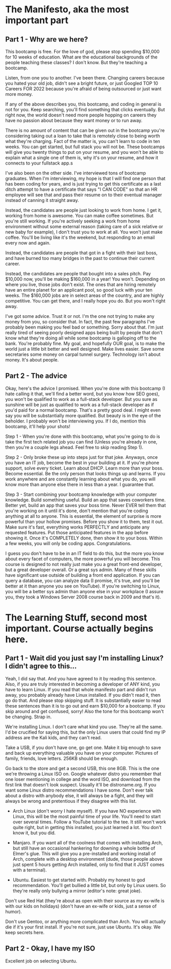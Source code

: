 # The Manifesto, aka the most important part
## Part 1 - Why are we here?
This bootcamp is free. For the love of god, please stop spending $10,000 for 10 weeks of education. What are the educational backgrounds of the people teaching these classes? I don't know. But they're teaching a bootcamp.

Listen, from one you to another. I've been there. Changing careers because you hated your old job, didn't see a bright future, or just Googled TOP 10 Careers FOR 2022 because you're afraid of being outsourced or just want more money.

If any of the above describes you, this bootcamp, and coding in general is not for you. Keep searching, you'll find something that clicks eventually. But right now, the world doesn't need more people hopping on careers they have no passion about because they want money or to run away.

There is no amount of content that can be given out in the bootcamp you're considering taking out a loan to take that is remotely close to being worth what they're charging. Fact of the matter is, you can't learn to code in ten weeks. You can get started, but full stack you will not be. These bootcamps will give you twenty things to put on your resume, and you won't be able to explain what a single one of them is, why it's on your resume, and how it connects to your fullstack app.s

I've also been on the other side. I've interviewed tons of bootcamp graduates. When I'm interviewing, my hope is that I will find one person that has been coding for years, and is just trying to get this certificate as a last ditch attempt to have a certificate that says "I CAN CODE" so that an HR employee will see that and pass their resume on to their eventual manager instead of canning it straight away.

Instead, the candidates are people just looking to work from home. I get it, working from home is awesome. You can make coffee sometimes. But you're still working. If you're actively seeking a work from home environment without some external reason (taking care of a sick relative or new baby for example), I don't trust you to work at all. You won't just make coffee. You'll be living like it's the weekend, but responding to an email every now and again.

Instead, the candidates are people that got in a fight with their last boss, and have burned too many bridges in the past to continue their current career.

Instead, the candidates are people that bought into a sales pitch. Pay $10,000 now, you'll be making $160,000 in a year! You won't. Depending on where you live, those jobs don't exist. The ones that are hiring remotely have an entire planet for an applicant pool, so good luck with your ten weeks. The $160,000 jobs are in select areas of the country, and are highly competitive. You can get there, and I really hope you do. But you won't right away.

I've got some advice. Trust it or not. I'm the one not trying to make any money from you, so consider that. In fact, the past few paragraphs I've probably been making you feel bad or something. Sorry about that. I'm just really tired of seeing poorly designed apps being built by people that don't know what they're doing all while some bootcamp is galloping off to the bank. You're probably fine. My goal, and hopefully OUR goal, is to make the world just a little bit better and well designed. Make lives easier. Save some secretaries some money on carpal tunnel surgery. Technology isn't about money. It's about people.

## Part 2 - The advice
Okay, here's the advice I promised. When you're done with this bootcamp (I hate calling it that, we'll find a better word, but you know how SEO goes), you won't be qualified to work as a full-stack developer. But you sure as sunshine will be just as qualified to work as a full-stack developer as if you'd paid for a normal bootcamp. That's a pretty good deal. I might even say you will be substantially more qualified. But beauty is in the eye of the beholder. I probably won't be interviewing you. If I do, mention this bootcamp, it'll help your shots!

Step 1 - When you're done with this bootcamp, what you're going to do is take the first tech related job you can find (Unless you're already in one, then you're a couple legs ahead. Feel free to skip reading Step 1).

Step 2 - Only broke these up into steps just for that joke. Anyways, once you have an IT job, become the best in your building at it. If you're phone support, solve every ticket. Learn about DHCP. Learn more than your boss. Become essential. Be the only person that looks things up and learns. If you work anywhere and are constantly learning about what you do, you will know more than anyone else there in less than a year. I guarantee that.

Step 3 - Start combining your bootcamp knowledge with your computer knowledge. Build something useful. Build an app that saves coworkers time. Better yet, build an app that saves your boss time. Never EVER tell them that you're working on it until it's done, don't mention that you're coding anything at all to anyone. This is essential, the element of surprise is more powerful than your hollow promises. Before you show it to them, test it out. Make sure it's fast, everything works PERFECTLY and anticipate any requested features. Put those anticipated features in the app before showing it. Once it's COMPLETELY done, then show it to your boss. Within a few weeks, you will only be coding apps. Congratulations.

I guess you don't have to be in an IT field to do this, but the more you know about every facet of computers, the more powerful you will become. This course is designed to not really just make you a great front-end developer, but a great developer overall. Or a great sys admin. Many of these skills have significant use outside of building a front end application. If you can query a database, you can analyze data (I promise, it's true, and you'll be better at it than anyone you see on YouTube). If you're switching to Linux, you will be a better sys admin than anyone else in your workplace (I assure you, they took a Windows Server 2008 course back in 2009 and that's it).

#  The Learning Stuff, second most important. Course actually begins here.

## Part 1 - Wait did you just say I'm installing Linux? I didn't agree to this...
Yeah, I did say that. And you have agreed to it by reading this sentence. Also, if you are truly interested in becoming a developer of ANY kind, you have to learn Linux. If you read that whole manifesto part and didn't run away, you probably already have Linux installed. If you didn't read it, then go do that. And please stop skipping stuff. It is substantially easier to read these sentences than it is to go out and earn $10,000 for a bootcamp. If you skip around and get confused, sorry! Also the tone for this bootcamp won't be changing. Strap in.

We're installing Linux. I don't care what kind you use. They're all the same. I'd be crucified for saying this, but the only Linux users that could find my IP address are the Kali kids, and they can't read.

Take a USB, if you don't have one, go get one. Make it big enough to save and back up everything valuable you have on your computer. Pictures of family, friends, love letters. 256KB should be enough.

Go back to the store and get a second USB, this one 8GB. This is the one we're throwing a Linux ISO on. Google whatever distro you remember that one loser mentioning in college and the word ISO, and download from the first link that doesn't look suspect. Usually it'll be distroname.org. If you want some Linux distro recommendations I have some. Don't ever talk about a distro with anybody else, it will always be a fight, and they will always be wrong and pretentious if they disagree with this list.

- Arch Linux (don't worry I hate myself). If you have NO experience with Linux, this will be the most painful time of your life. You'll need to start over several times. Follow a YouTube tutorial to the tee. It still won't work quite right, but in getting this installed, you just learned a lot. You don't know it, but you did.

- Manjaro. If you want all of the coolness that comes with installing Arch, but still have an occasional hankering for downing a whole bottle of Elmer's glue. This will give you a pre-installed and working install of Arch, complete with a desktop environment (dude, those people above just spent 5 hours getting Arch installed, only to find that it JUST comes with a terminal).

- Ubuntu. Easiest to get started with. Probably my honest to god recommendation. You'll get bullied a little bit, but only by Linux users. So they're really only bullying a mirror (editor's note: great joke).

Don't use Red Hat (they're about as open with their source as my ex-wife is with our kids on holidays) (don't have an ex-wife or kids, just a sense of humor).

Don't use Gentoo, or anything more complicated than Arch. You will actually die if it's your first install. If you're not sure, just use Ubuntu. It's okay. We keep secrets here.

## Part 2 - Okay, I have my ISO
Excellent job on selecting Ubuntu.
